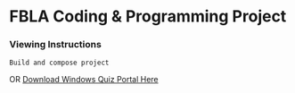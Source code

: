 # FBLA Coding & Programming Project
### Viewing Instructions
```
Build and compose project
```
OR
[Download Windows Quiz Portal Here](https://srv-store2.gofile.io/download/2PRku7/FBLA_Quiz_Portal.msi)

